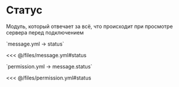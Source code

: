 # Статус

Модуль, который отвечает за всё, что происходит при просмотре сервера перед подключением

[//]: # (message.yml)
<!--@include: @/parts/words.md#setting-->
<!--@include: @/parts/words.md#path--> `message.yml → status`

<!--@include: @/parts/words.md#default-->
<<< @/files/message.yml#status

<!--@include: @/parts/enable.md-->

[//]: # (permission.yml)
<!--@include: @/parts/words.md#permission-->
<!--@include: @/parts/words.md#path--> `permission.yml → message.status`

<!--@include: @/parts/words.md#default-->
<<< @/files/permission.yml#status

<!--@include: @/parts/permission/permissionTier3.md-->
